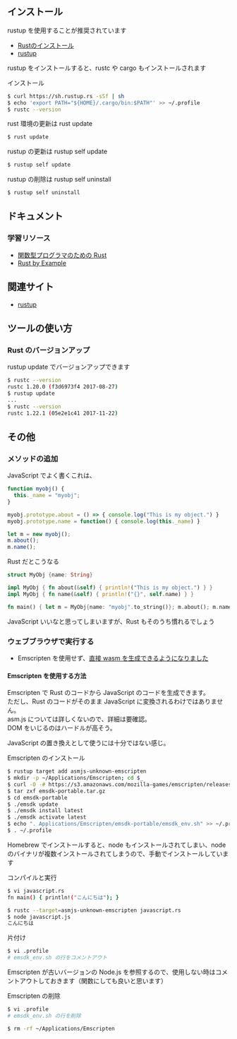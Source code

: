 ## インストール

rustup を使用することが推奨されています  
- [Rustのインストール](https://www.rust-lang.org/ja-JP/install.html)
- [rustup](https://github.com/rust-lang-nursery/rustup.rs/blob/master/README.md)

rustup をインストールすると、rustc や cargo もインストールされます

インストール
````sh
$ curl https://sh.rustup.rs -sSf | sh
$ echo 'export PATH="${HOME}/.cargo/bin:$PATH"' >> ~/.profile
$ rustc --version
````

rust 環境の更新は rust update
````sh
$ rust update
````

rustup の更新は rustup self update
````sh
$ rustup self update
````

rustup の削除は rustup self uninstall
````sh
$ rustup self uninstall
````

## ドキュメント

### 学習リソース
- [関数型プログラマのための Rust](http://postd.cc/rust-for-functional-programmers/)
- [Rust by Example](http://rust-lang-ja.org/rust-by-example/)

## 関連サイト
- [rustup](https://github.com/rust-lang-nursery/rustup.rs)

## ツールの使い方

### Rust のバージョンアップ
rustup update でバージョンアップできます

````sh
$ rustc --version
rustc 1.20.0 (f3d6973f4 2017-08-27)
$ rustup update
...
$ rustc --version
rustc 1.22.1 (05e2e1c41 2017-11-22)
````

## その他

### メソッドの追加
JavaScript でよく書くこれは、
````javascript
function myobj() {
  this._name = "myobj";
}

myobj.prototype.about = () => { console.log("This is my object.") }
myobj.prototype.name = function() { console.log(this._name) }

let m = new myobj();
m.about();
m.name();
````

Rust だとこうなる
````rust
struct MyObj {name: String}

impl MyObj { fn about(&self) { println!("This is my object.") } }
impl MyObj { fn name(&self) { println!("{}", self.name) } }

fn main() { let m = MyObj{name: "myobj".to_string()}; m.about(); m.name(); }
````

JavaScript いいなと思ってしまいますが、Rust もそのうち慣れるでしょう

### ウェブブラウザで実行する
- Emscripten を使用せず、[直接 wasm を生成できるようになりました](https://www.hellorust.com/news/native-wasm-target.html)

#### Emscripten を使用する方法
Emscripten で Rust のコードから JavaScript のコードを生成できます。  
ただし、Rust のコードがそのまま JavaScript に変換されるわけではありません。  
asm.js については詳しくないので、詳細は要確認。  
DOM をいじるのはハードルが高そう。

JavaScript の置き換えとして使うには十分ではない感じ。

Emscripten のインストール
````sh
$ rustup target add asmjs-unknown-emscripten
$ mkdir -p ~/Applications/Emscripten; cd $_
$ curl -O -# https://s3.amazonaws.com/mozilla-games/emscripten/releases/emsdk-portable.tar.gz
$ tar zxf emsdk-portable.tar.gz
$ cd emsdk-portable
$ ./emsdk update
$ ./emsdk install latest
$ ./emsdk activate latest
$ echo ". Applications/Emscripten/emsdk-portable/emsdk_env.sh" >> ~/.profile
$ . ~/.profile
````

Homebrew でインストールすると、node もインストールされてしまい、node のバイナリが複数インストールされてしまうので、手動でインストールしています

コンパイルと実行
````sh
$ vi javascript.rs 
fn main() { println!("こんにちは"); }

$ rustc --target=asmjs-unknown-emscripten javascript.rs
$ node javascript.js
こんにちは
````

片付け
````sh
$ vi .profile
# emsdk_env.sh の行をコメントアウト
````

Emscripten が古いバージョンの Node.js を参照するので、使用しない時はコメントアウトしておきます（関数にしても良いと思います）

Emscripten の削除
````sh
$ vi .profile
# emsdk_env.sh の行を削除

$ rm -rf ~/Applications/Emscripten
````
